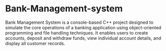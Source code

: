 # Bank-Management-system
Bank Management System is a console-based C++ project designed to simulate the core operations of a banking application using object-oriented programming and file handling techniques. It enables users to create accounts, deposit and withdraw funds, view individual account details, and display all customer records.
